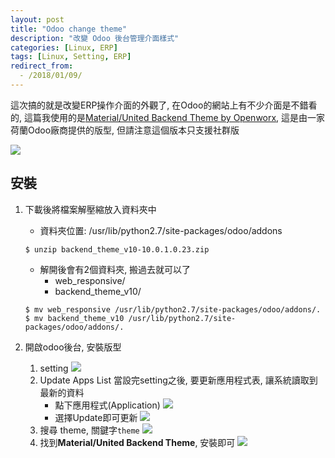 ```yaml
---
layout: post
title: "Odoo change theme"
description: "改變 Odoo 後台管理介面樣式"
categories: [Linux, ERP]
tags: [Linux, Setting, ERP]
redirect_from:
  - /2018/01/09/
---
```


這次搞的就是改變ERP操作介面的外觀了, 在Odoo的網站上有不少介面是不錯看的, 這篇我使用的是[Material/United Backend Theme
by Openworx](https://www.odoo.com/apps/themes/10.0/backend_theme_v10/), 這是由一家荷蘭Odoo廠商提供的版型, 但請注意這個版本只支援社群版

![](/blog/images//postimg/odoo_theme/odoo_theme_page.png)

## 安裝

1. 下載後將檔案解壓縮放入資料夾中

    * 資料夾位置: /usr/lib/python2.7/site-packages/odoo/addons

    ```
    $ unzip backend_theme_v10-10.0.1.0.23.zip
    ```

    * 解開後會有2個資料夾, 搬過去就可以了
        * web_responsive/
        * backend_theme_v10/

    ```
    $ mv web_responsive /usr/lib/python2.7/site-packages/odoo/addons/.
    $ mv backend_theme_v10 /usr/lib/python2.7/site-packages/odoo/addons/.
    ```

2. 開啟odoo後台, 安裝版型
    1. setting
        ![](/blog/images//postimg/odoo_theme/odoo_theme_setting.png)
    2. Update Apps List
        當設完setting之後, 要更新應用程式表, 讓系統讀取到最新的資料
        * 點下應用程式(Application)
            ![](/blog/images//postimg/odoo_theme/odoo_theme_updatelist.png)
        * 選擇Update即可更新
            ![](/blog/images//postimg/odoo_theme/odoo_theme_updatebtn.png)
    3. 搜尋 theme, 關鍵字`theme`
        ![](/blog/images//postimg/odoo_theme/odoo_theme_search.png)
    4. 找到**Material/United Backend Theme**, 安裝即可
        ![](/blog/images//postimg/odoo_theme/odoo_theme_install.png)

